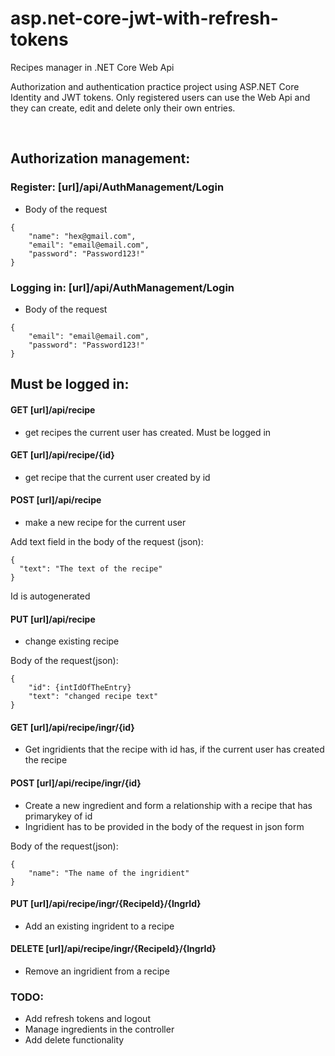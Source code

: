 # asp.net-core-jwt-with-refresh-tokens

Recipes manager in .NET Core Web Api

Authorization and authentication practice project using ASP.NET Core Identity and JWT tokens. Only registered users can use the Web Api and they can create, edit and delete only their own entries.

</br>

## Authorization management:

### Register: [url]/api/AuthManagement/Login
- Body of the request
```
{
    "name": "hex@gmail.com",
    "email": "email@email.com",
    "password": "Password123!"
}
```

### Logging in: [url]/api/AuthManagement/Login
- Body of the request
```
{
    "email": "email@email.com",
    "password": "Password123!"
}
```

## Must be logged in:

#### GET [url]/api/recipe
- get recipes the current user has created. Must be logged in

#### GET [url]/api/recipe/{id}
- get recipe that the current user created by id

#### POST [url]/api/recipe
- make a new recipe for the current user

Add text field in the  body of the request (json):
```
{
  "text": "The text of the recipe"
}
```

Id is autogenerated

#### PUT [url]/api/recipe
- change existing recipe

Body of the request(json):
```
{
	"id": {intIdOfTheEntry}
	"text": "changed recipe text"
}
```
#### GET [url]/api/recipe/ingr/{id}
- Get ingridients that the recipe with id has, if the current user has created the recipe

#### POST [url]/api/recipe/ingr/{id}
- Create a new ingredient and form a relationship with a recipe that has primarykey of id
- Ingridient has to be provided in the body of the request in json form

Body of the request(json):
```
{
	"name": "The name of the ingridient"
}
```

#### PUT [url]/api/recipe/ingr/{RecipeId}/{IngrId}
- Add an existing ingrident to a recipe

#### DELETE [url]/api/recipe/ingr/{RecipeId}/{IngrId}
- Remove an ingridient from a recipe

### TODO: 
- Add refresh tokens and logout
- Manage ingredients in the controller
- Add delete functionality
